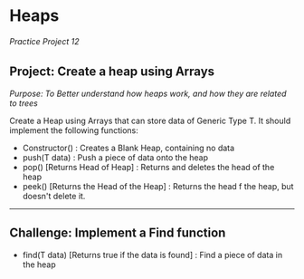 # Heaps
###### Practice Project 12

## Project: Create a heap using Arrays
*Purpose: To Better understand how heaps work, and how they are related to trees*

Create a Heap using Arrays that can store data of Generic Type T. It should implement the following functions:
* Constructor() : Creates a Blank Heap, containing no data
* push(T data) : Push a piece of data onto the heap
* pop() [Returns Head of Heap] : Returns and deletes the head of the heap
* peek() [Returns the Head of the Heap] : Returns the head f the heap, but doesn't delete it.

***

## Challenge: Implement a Find function

* find(T data) [Returns true if the data is found] : Find a piece of data in the heap